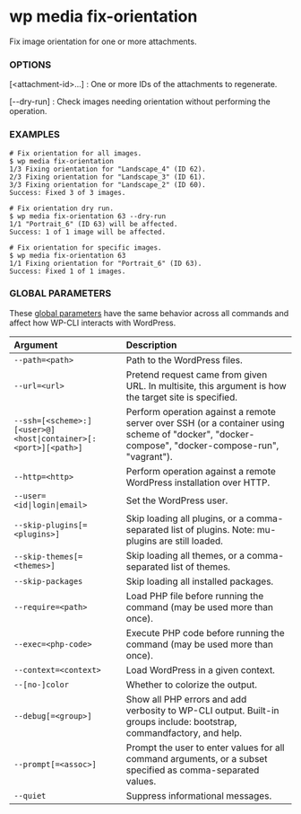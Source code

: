 # wp media fix-orientation

Fix image orientation for one or more attachments.

### OPTIONS

[&lt;attachment-id&gt;...]
: One or more IDs of the attachments to regenerate.

[\--dry-run]
: Check images needing orientation without performing the operation.

### EXAMPLES

    # Fix orientation for all images.
    $ wp media fix-orientation
    1/3 Fixing orientation for "Landscape_4" (ID 62).
    2/3 Fixing orientation for "Landscape_3" (ID 61).
    3/3 Fixing orientation for "Landscape_2" (ID 60).
    Success: Fixed 3 of 3 images.

    # Fix orientation dry run.
    $ wp media fix-orientation 63 --dry-run
    1/1 "Portrait_6" (ID 63) will be affected.
    Success: 1 of 1 image will be affected.

    # Fix orientation for specific images.
    $ wp media fix-orientation 63
    1/1 Fixing orientation for "Portrait_6" (ID 63).
    Success: Fixed 1 of 1 images.

### GLOBAL PARAMETERS

These [global parameters](https://make.wordpress.org/cli/handbook/config/) have the same behavior across all commands and affect how WP-CLI interacts with WordPress.

| **Argument**    | **Description**              |
|:----------------|:-----------------------------|
| `--path=<path>` | Path to the WordPress files. |
| `--url=<url>` | Pretend request came from given URL. In multisite, this argument is how the target site is specified. |
| `--ssh=[<scheme>:][<user>@]<host\|container>[:<port>][<path>]` | Perform operation against a remote server over SSH (or a container using scheme of "docker", "docker-compose", "docker-compose-run", "vagrant"). |
| `--http=<http>` | Perform operation against a remote WordPress installation over HTTP. |
| `--user=<id\|login\|email>` | Set the WordPress user. |
| `--skip-plugins[=<plugins>]` | Skip loading all plugins, or a comma-separated list of plugins. Note: mu-plugins are still loaded. |
| `--skip-themes[=<themes>]` | Skip loading all themes, or a comma-separated list of themes. |
| `--skip-packages` | Skip loading all installed packages. |
| `--require=<path>` | Load PHP file before running the command (may be used more than once). |
| `--exec=<php-code>` | Execute PHP code before running the command (may be used more than once). |
| `--context=<context>` | Load WordPress in a given context. |
| `--[no-]color` | Whether to colorize the output. |
| `--debug[=<group>]` | Show all PHP errors and add verbosity to WP-CLI output. Built-in groups include: bootstrap, commandfactory, and help. |
| `--prompt[=<assoc>]` | Prompt the user to enter values for all command arguments, or a subset specified as comma-separated values. |
| `--quiet` | Suppress informational messages. |
